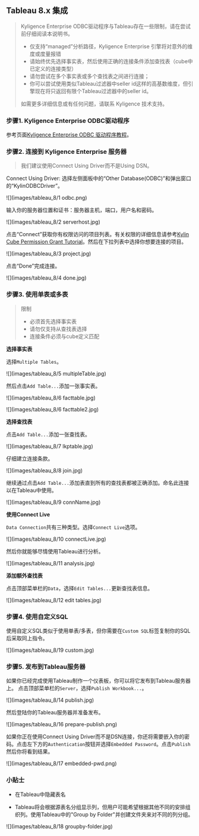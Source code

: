 ## Tableau 8.x 集成

> Kyligence Enterprise ODBC驱动程序与Tableau存在一些限制，请在尝试前仔细阅读本说明书。
> * 仅支持“managed”分析路径，Kyligence Enterprise 引擎将对意外的维度或度量报错
> * 请始终优先选择事实表，然后使用正确的连接条件添加查找表（cube中已定义的连接类型）
> * 请勿尝试在多个事实表或多个查找表之间进行连接；
> * 你可以尝试使用类似Tableau过滤器中seller id这样的高基数维度，但引擎现在将只返回有限个Tableau过滤器中的seller id。
> 
> 如需更多详细信息或有任何问题，请联系 Kyligence 技术支持。

### 步骤1. Kyligence Enterprise ODBC驱动程序
参考页面[Kyligence Enterprise ODBC 驱动程序教程](../driver/odbc.cn.html)。

### 步骤2. 连接到 Kyligence Enterprise 服务器
> 我们建议使用Connect Using Driver而不是Using DSN。

Connect Using Driver: 选择左侧面板中的“Other Database(ODBC)”和弹出窗口的“KylinODBCDriver”。

![](images/tableau_8/1 odbc.png)

输入你的服务器位置和证书：服务器主机，端口，用户名和密码。

![](images/tableau_8/2 serverhost.jpg)

点击“Connect”获取你有权限访问的项目列表。有关权限的详细信息请参考[Kylin Cube Permission Grant Tutorial](https://github.com/KylinOLAP/Kylin/wiki/Kylin-Cube-Permission-Grant-Tutorial)。然后在下拉列表中选择你想要连接的项目。

![](images/tableau_8/3 project.jpg)

点击“Done”完成连接。

![](images/tableau_8/4 done.jpg)

### 步骤3. 使用单表或多表
> 限制
>    * 必须首先选择事实表
>    * 请勿仅支持从查找表选择
>    * 连接条件必须与cube定义匹配

**选择事实表**

选择`Multiple Tables`。

![](images/tableau_8/5 multipleTable.jpg)

然后点击`Add Table...`添加一张事实表。

![](images/tableau_8/6 facttable.jpg)

![](images/tableau_8/6 facttable2.jpg)

**选择查找表**

点击`Add Table...`添加一张查找表。

![](images/tableau_8/7 lkptable.jpg)

仔细建立连接条款。

![](images/tableau_8/8 join.jpg)

继续通过点击`Add Table...`添加表直到所有的查找表都被正确添加。命名此连接以在Tableau中使用。

![](images/tableau_8/9 connName.jpg)

**使用Connect Live**

`Data Connection`共有三种类型。选择`Connect Live`选项。

![](images/tableau_8/10 connectLive.jpg)

然后你就能够尽情使用Tableau进行分析。

![](images/tableau_8/11 analysis.jpg)

**添加额外查找表**

点击顶部菜单栏的`Data`，选择`Edit Tables...`更新查找表信息。

![](images/tableau_8/12 edit tables.jpg)

### 步骤4. 使用自定义SQL
使用自定义SQL类似于使用单表/多表，但你需要在`Custom SQL`标签复制你的SQL后采取同上指令。

![](images/tableau_8/19 custom.jpg)

### 步骤5. 发布到Tableau服务器
如果你已经完成使用Tableau制作一个仪表板，你可以将它发布到Tableau服务器上。
点击顶部菜单栏的`Server`，选择`Publish Workbook...`。

![](images/tableau_8/14 publish.jpg)

然后登陆你的Tableau服务器并准备发布。

![](images/tableau_8/16 prepare-publish.png)

如果你正在使用Connect Using Driver而不是DSN连接，你还将需要嵌入你的密码。点击左下方的`Authentication`按钮并选择`Embedded Password`。点击`Publish`然后你将看到结果。

![](images/tableau_8/17 embedded-pwd.png)

### 小贴士
* 在Tableau中隐藏表名

* Tableau将会根据源表名分组显示列，但用户可能希望根据其他不同的安排组织列。使用Tableau中的"Group by Folder"并创建文件夹来对不同的列分组。

![](images/tableau_8/18 groupby-folder.jpg)
